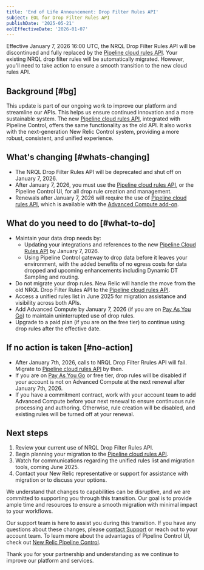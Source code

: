 ```yaml
---
title: 'End of Life Announcement: Drop Filter Rules API'
subject: EOL for Drop Filter Rules API
publishDate: '2025-05-21'
eolEffectiveDate: '2026-01-07'
---
```


Effective January 7, 2026 16:00 UTC, the NRQL Drop Filter Rules API will be discontinued and fully replaced by the [Pipeline cloud rules API](/docs/new-relic-control/pipeline-control/cloud-rules-api/). Your existing NRQL drop filter rules will be automatically migrated. However, you'll need to take action to ensure a smooth transition to the new cloud rules API.

## Background [#bg]

This update is part of our ongoing work to improve our platform and streamline our APIs. This helps us ensure continued innovation and a more sustainable system. The new [Pipeline cloud rules API](/docs/new-relic-control/pipeline-control/cloud-rules-api/), integrated with Pipeline Control, offers the same functionality as the old API. It also works with the next-generation New Relic Control system, providing a more robust, consistent, and unified experience.

## What's changing [#whats-changing]
* The NRQL Drop Filter Rules API will be deprecated and shut off on January 7, 2026.
* After January 7, 2026, you must use the [Pipeline cloud rules API](/docs/new-relic-control/pipeline-control/cloud-rules-api/), or the Pipeline Control UI, for all drop rule creation and management.
* Renewals after January 7, 2026 will require the use of [Pipeline cloud rules API](/docs/new-relic-control/pipeline-control/cloud-rules-api/), which is available with the [Advanced Compute add-on](/docs/accounts/accounts-billing/new-relic-one-pricing-billing/add-on-billing/).

## What do you need to do [#what-to-do]

* Maintain your data drop needs by:
    - Updating your integrations and references to the new [Pipeline Cloud Rules API](/docs/new-relic-control/pipeline-control/cloud-rules-api/) by January 7, 2026.
    - Using Pipeline Control gateway to drop data before it leaves your environment, with the added benefits of no egress costs for data dropped and upcoming enhancements including Dynamic DT Sampling and routing.
* Do not migrate your drop rules. New Relic will handle the move from the old NRQL Drop Filter Rules API to the [Pipeline cloud rules API](/docs/new-relic-control/pipeline-control/cloud-rules-api/).
* Access a unified rules list in June 2025 for migration assistance and visibility across both APIs.
* Add Advanced Compute by January 7, 2026 (if you are on [Pay As You Go](/docs/licenses/license-information/usage-plans/new-relic-usage-plan/#pay-as-you-go)) to maintain uninterrupted use of drop rules.
* Upgrade to a paid plan (if you are on the free tier) to continue using drop rules after the effective date.

## If no action is taken [#no-action]
* After January 7th, 2026, calls to NRQL Drop Filter Rrules API will fail. Migrate to [Pipeline cloud rules API](/docs/new-relic-control/pipeline-control/cloud-rules-api/) by then. 
* If you are on [Pay As You Go](/docs/licenses/license-information/usage-plans/new-relic-usage-plan/#pay-as-you-go) or free tier, drop rules will be disabled if your account is not on Advanced Compute at the next renewal after January 7th, 2026.
* If you have a commitment contract, work with your account team to add Advanced Compute before your next renewal to ensure continuous rule processing and authoring. Otherwise, rule creation will be disabled, and existing rules will be turned off at your renewal.

## Next steps
1. Review your current use of NRQL Drop Filter Rules API.
2. Begin planning your migration to the [Pipeline cloud rules API](/docs/new-relic-control/pipeline-control/cloud-rules-api/).
3. Watch for communications regarding the unified rules list and migration tools, coming June 2025.
4. Contact your New Relic representative or support for assistance with migration or to discuss your options.

We understand that changes to capabilities can be disruptive, and we are committed to supporting you through this transition. Our goal is to provide ample time and resources to ensure a smooth migration with minimal impact to your workflows.

Our support team is here to assist you during this transition. If you have any questions about these changes, please [contact Support](/docs/new-relic-solutions/solve-common-issues/find-help-get-support/) or reach out to your account team. To learn more about the advantages of Pipeline Control UI, check out [New Relic Pipeline Control](https://newrelic.com/platform/pipeline-control).

Thank you for your partnership and understanding as we continue to improve our platform and services.
